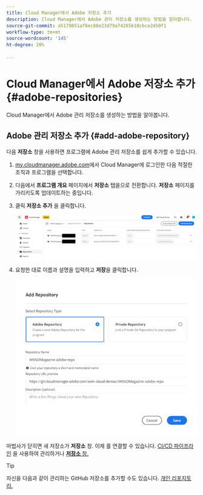```yaml
---
title: Cloud Manager에서 Adobe 저장소 추가
description: Cloud Manager에서 Adobe 관리 저장소를 생성하는 방법을 알아봅니다.
source-git-commit: a5179851af8ec88e23d79a74265b10cbce2d50f1
workflow-type: tm+mt
source-wordcount: '145'
ht-degree: 20%

---
```



# Cloud Manager에서 Adobe 저장소 추가 {#adobe-repositories}

Cloud Manager에서 Adobe 관리 저장소를 생성하는 방법을 알아봅니다.

## Adobe 관리 저장소 추가 {#add-adobe-repository}

다음 **저장소** 창을 사용하면 프로그램에 Adobe 관리 저장소를 쉽게 추가할 수 있습니다.

1. [my.cloudmanager.adobe.com](https://my.cloudmanager.adobe.com/)에서 Cloud Manager에 로그인한 다음 적절한 조직과 프로그램을 선택합니다.

1. 다음에서 **프로그램 개요** 페이지에서 **저장소** 탭을으로 전환합니다. **저장소** 페이지를 가리키도록 업데이트하는 중입니다.

1. 클릭 **저장소 추가** 을 클릭합니다.

   ![저장소 추가 버튼](assets/add-repository.png)

1. 요청한 대로 이름과 설명을 입력하고 **저장**&#x200B;을 클릭합니다.

   ![저장소 추가 대화 상자](assets/add-adobe-repository.png)

마법사가 닫히면 새 저장소가 **저장소** 창. 이제 를 연결할 수 있습니다. [CI/CD 파이프라인](/help/implementing/cloud-manager/configuring-pipelines/introduction-ci-cd-pipelines.md) 을 사용하여 관리하거나 [**저장소** 창.](managing-repositories.md)

>[!TIP]
>
>자신을 다음과 같이 관리하는 GitHub 저장소를 추가할 수도 있습니다. [개인 리포지토리.](private-repositories.md)
